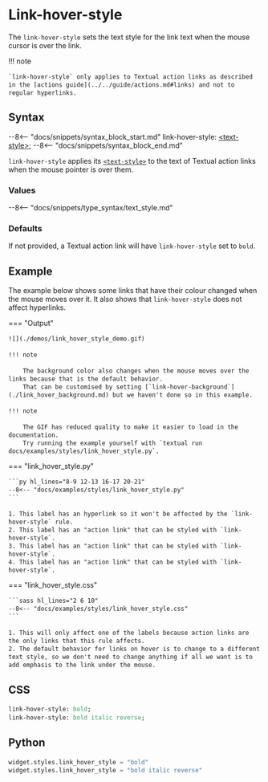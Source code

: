 # Link-hover-style

The `link-hover-style` sets the text style for the link text when the mouse cursor is over the link.

!!! note

    `link-hover-style` only applies to Textual action links as described in the [actions guide](../../guide/actions.md#links) and not to regular hyperlinks.

## Syntax

--8<-- "docs/snippets/syntax_block_start.md"
link-hover-style: <a href="../../css_types/text_style">&lt;text-style&gt;</a>;
--8<-- "docs/snippets/syntax_block_end.md"

`link-hover-style` applies its [`<text-style>`](../../../css_types/text_style) to the text of Textual action links when the mouse pointer is over them.

### Values

--8<-- "docs/snippets/type_syntax/text_style.md"

### Defaults

If not provided, a Textual action link will have `link-hover-style` set to `bold`.

## Example

The example below shows some links that have their colour changed when the mouse moves over it.
It also shows that `link-hover-style` does not affect hyperlinks.

=== "Output"

    ![](./demos/link_hover_style_demo.gif)

    !!! note

        The background color also changes when the mouse moves over the links because that is the default behavior.
        That can be customised by setting [`link-hover-background`](./link_hover_background.md) but we haven't done so in this example.

    !!! note

        The GIF has reduced quality to make it easier to load in the documentation.
        Try running the example yourself with `textual run docs/examples/styles/link_hover_style.py`.

=== "link_hover_style.py"

    ```py hl_lines="8-9 12-13 16-17 20-21"
    --8<-- "docs/examples/styles/link_hover_style.py"
    ```

    1. This label has an hyperlink so it won't be affected by the `link-hover-style` rule.
    2. This label has an "action link" that can be styled with `link-hover-style`.
    3. This label has an "action link" that can be styled with `link-hover-style`.
    4. This label has an "action link" that can be styled with `link-hover-style`.

=== "link_hover_style.css"

    ```sass hl_lines="2 6 10"
    --8<-- "docs/examples/styles/link_hover_style.css"
    ```

    1. This will only affect one of the labels because action links are the only links that this rule affects.
    2. The default behavior for links on hover is to change to a different text style, so we don't need to change anything if all we want is to add emphasis to the link under the mouse.

## CSS

```sass
link-hover-style: bold;
link-hover-style: bold italic reverse;
```

## Python

```py
widget.styles.link_hover_style = "bold"
widget.styles.link_hover_style = "bold italic reverse"
```

